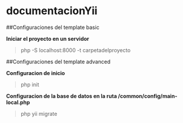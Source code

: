 # documentacionYii

##Configuraciones del template basic

**Iniciar el proyecto en un servidor**

> php -S localhost:8000 -t carpetadelproyecto

##Configuraciones del template advanced

**Configuracion de inicio**

> php init

**Configuracion de la base de datos en la ruta /common/config/main-local.php**

> php yii migrate

